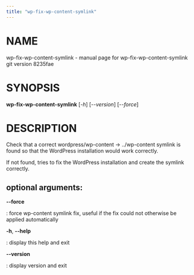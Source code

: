 ```yaml
---
title: "wp-fix-wp-content-symlink"
---
```



NAME
====

wp-fix-wp-content-symlink - manual page for wp-fix-wp-content-symlink
git version 8235fae

SYNOPSIS
========

**wp-fix-wp-content-symlink** \[*-h*\] \[*\--version*\] \[*\--force*\]

DESCRIPTION
===========

Check that a correct wordpress/wp-content -\> ../wp-content symlink is
found so that the WordPress installation would work correctly.

If not found, tries to fix the WordPress installation and create the
symlink correctly.

optional arguments:
-------------------

**\--force**

:   force wp-content symlink fix, useful if the fix could not otherwise
    be applied automatically

**-h**, **\--help**

:   display this help and exit

**\--version**

:   display version and exit
